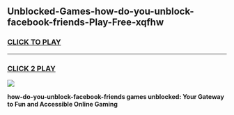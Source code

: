 
## Unblocked-Games-how-do-you-unblock-facebook-friends-Play-Free-xqfhw
<h3>
<a href="https://premium76.site?title=how-do-you-unblock-facebook-friends&ref=21A">CLICK TO PLAY</a></h3>
<hr>

<h3>
<a href="https://premium76.site?title=how-do-you-unblock-facebook-friends&ref=21A">CLICK 2 PLAY</a>
  
</h3>

<a href="https://premium76.site?title=how-do-you-unblock-facebook-friends&ref=21A"><img src="https://clearcache.store/games.png"></a>


**how-do-you-unblock-facebook-friends games unblocked: Your Gateway to Fun and Accessible Online Gaming**
